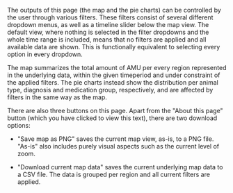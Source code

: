 The outputs of this page (the map and the pie charts) can be controlled by
the user through various filters. These filters consist of several different
dropdown menus, as well as a timeline slider below the map view. The default
view, where nothing is selected in the filter dropdowns and the whole time range
is included, means that no filters are applied and all available data are shown.
This is functionally equivalent to selecting every option in every dropdown.

The map summarizes the total amount of AMU per every region represented in the
underlying data, within the given timeperiod and under constraint of the applied
filters. The pie charts instead show the distribution per animal type, diagnosis
and medication group, respectively, and are affected by filters in the same way
as the map.

There are also three buttons on this page. Apart from the "About this page"
button (which you have clicked to view this text), there are two download
options:

* "Save map as PNG" saves the current map view, as-is, to a PNG file.
"As-is" also includes purely visual aspects such as the current level of zoom.

* "Download current map data" saves the current underlying map data to a CSV
file. The data is grouped per region and all current filters are applied.
